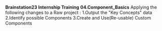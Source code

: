 **Brainstation23 Internship Training**
**04.Component_Basics**
Applying the following changes to a Raw project :
1.Output the "Key Concepts" data
2.Identify possible Components
3.Create and Use(Re-usable) Custom Components
